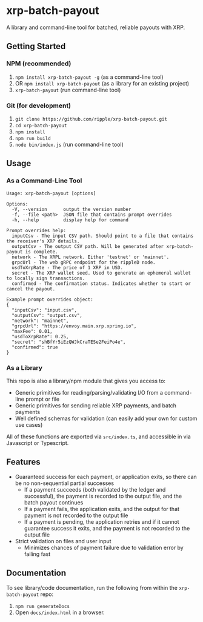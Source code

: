 # xrp-batch-payout

A library and command-line tool for batched, reliable payouts with XRP.

## Getting Started

### NPM (recommended)

1. `npm install xrp-batch-payout -g` (as a command-line tool)
1. OR `npm install xrp-batch-payout` (as a library for an existing project)
1. `xrp-batch-payout` (run command-line tool)

### Git (for development)

1. `git clone https://github.com/ripple/xrp-batch-payout.git`
2. `cd xrp-batch-payout`
3. `npm install`
4. `npm run build`
5. `node bin/index.js` (run command-line tool)

## Usage

### As a Command-Line Tool

```
Usage: xrp-batch-payout [options]

Options:
  -V, --version      output the version number
  -f, --file <path>  JSON file that contains prompt overrides
  -h, --help         display help for command

Prompt overrides help:
  inputCsv - The input CSV path. Should point to a file that contains the receiver's XRP details.
  outputCsv - The output CSV path. Will be generated after xrp-batch-payout is complete.
  network - The XRPL network. Either 'testnet' or 'mainnet'.
  grpcUrl - The web gRPC endpoint for the rippleD node.
  usdToXrpRate - The price of 1 XRP in USD.
  secret - The XRP wallet seed. Used to generate an ephemeral wallet to locally sign transactions.
  confirmed - The confirmation status. Indicates whether to start or cancel the payout.

Example prompt overrides object:
{
  "inputCsv": "input.csv",
  "outputCsv": "output.csv",
  "network": "mainnet",
  "grpcUrl": "https://envoy.main.xrp.xpring.io",
  "maxFee": 0.01,
  "usdToXrpRate": 0.25,
  "secret": "shBfYr5iEzQWJkCraTESe2FeiPo4e",
  "confirmed": true
}
```

### As a Library

This repo is also a library/npm module that gives you access to:

- Generic primitives for reading/parsing/validating I/O from a command-line prompt or file
- Generic primitives for sending reliable XRP payments, and batch payments
- Well defined schemas for validation (can easily add your own for custom use cases)

All of these functions are exported via `src/index.ts`, and accessible in via Javascript or Typescript.

## Features

- Guaranteed success for each payment, or application exits, so there can be no non-sequential partial successes
  - If a payment succeeds (both validated by the ledger and successful), the payment is recorded to the output file, and the batch payout continues
  - If a payment fails, the application exits, and the output for that payment is not recorded to the output file
  - If a payment is pending, the application retries and if it cannot guarantee success it exits, and the payment is not recorded to the output file
- Strict validation on files and user input
  - Minimizes chances of payment failure due to validation error by failing fast

## Documentation

To see library/code documentation, run the following from within the `xrp-batch-payout` repo:

1. `npm run generateDocs`
2. Open `docs/index.html` in a browser.
